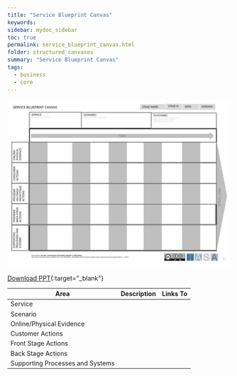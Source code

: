 ```yaml
---
title: "Service Blueprint Canvas"
keywords: 
sidebar: mydoc_sidebar
toc: true
permalink: service_blueprint_canvas.html
folder: structured_canvases
summary: "Service Blueprint Canvas"
tags: 
  - business
  - core
---
```


![image001](media/service_blueprint_canvas001.svg)

[Download PPT](media/ppt/service_blueprint_canvas.ppt){:target="_blank"}

| Area                             | Description | Links To |
| -------------------------------- | ----------- | -------- |
| Service                          |             |          |
| Scenario                         |             |          |
| Online/Physical Evidence         |             |          |
| Customer Actions                 |             |          |
| Front Stage Actions              |             |          |
| Back Stage Actions               |             |          |
| Supporting Processes and Systems |             |          |